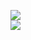 [![](https://img.shields.io/badge/Made%20With-Github%20Spray-lightgrey.svg?style=for-the-badge&logo=github)](https://github.com/Annihil/github-spray#17)  
[![](https://i.imgur.com/2DrTn0Z.gif)](https://github.com/Annihil/github-spray)